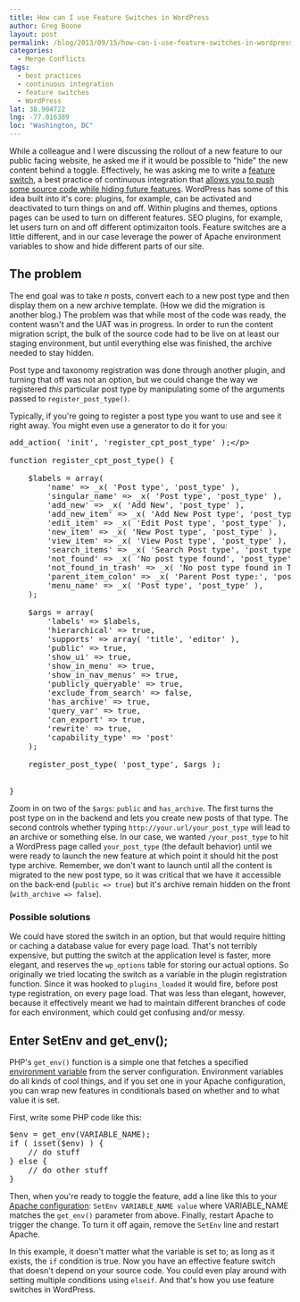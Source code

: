 ```yaml
---
title: How can I use Feature Switches in WordPress
author: Greg Boone
layout: post
permalink: /blog/2013/09/15/how-can-i-use-feature-switches-in-wordpress
categories:
  - Merge Conflicts
tags:
  - best practices
  - continuous integration
  - feature switches
  - WordPress
lat: 38.904722
lng: -77.016389
loc: "Washington, DC"
---
```

While a colleague and I were discussing the rollout of a new feature to our public facing website, he asked me if it would be possible to "hide" the new content behind a toggle. Effectively, he was asking me to write a [feature switch][1], a best practice of continuous integration that [allows you to push some source code while hiding future features][2]. WordPress has some of this idea built into it's core: plugins, for example, can be activated and deactivated to turn things on and off. Within plugins and themes, options pages can be used to turn on different features. SEO plugins, for example, let users turn on and off different optimizaiton tools. Feature switches are a little different, and in our case leverage the power of Apache environment variables to show and hide different parts of our site.

<!--more-->

## The problem

The end goal was to take *n* posts, convert each to a new post type and then display them on a new archive template. (How we did the migration is another blog.) The problem was that while most of the code was ready, the content wasn't and the UAT was in progress. In order to run the content migration script, the bulk of the source code had to be live on at least our staging environment, but until everything else was finished, the archive needed to stay hidden.

Post type and taxonomy registration was done through another plugin, and turning that off was not an option, but we could change the way we registered *this* particular post type by manipulating some of the arguments passed to `register_post_type()`.

Typically, if you're going to register a post type you want to use and see it right away. You might even use a generator to do it for you:

<pre class="lang:php decode:true " >add_action( 'init', 'register_cpt_post_type' );&lt;/p&gt;

function register_cpt_post_type() {

    $labels = array(
        'name' =&gt; _x( 'Post type', 'post_type' ),
        'singular_name' =&gt; _x( 'Post type', 'post_type' ),
        'add_new' =&gt; _x( 'Add New', 'post_type' ),
        'add_new_item' =&gt; _x( 'Add New Post type', 'post_type' ),
        'edit_item' =&gt; _x( 'Edit Post type', 'post_type' ),
        'new_item' =&gt; _x( 'New Post type', 'post_type' ),
        'view_item' =&gt; _x( 'View Post type', 'post_type' ),
        'search_items' =&gt; _x( 'Search Post type', 'post_type' ),
        'not_found' =&gt; _x( 'No post type found', 'post_type' ),
        'not_found_in_trash' =&gt; _x( 'No post type found in Trash', 'post_type' ),
        'parent_item_colon' =&gt; _x( 'Parent Post type:', 'post_type' ),
        'menu_name' =&gt; _x( 'Post type', 'post_type' ),
    );

    $args = array(
        'labels' =&gt; $labels,
        'hierarchical' =&gt; true,
        'supports' =&gt; array( 'title', 'editor' ),
        'public' =&gt; true,
        'show_ui' =&gt; true,
        'show_in_menu' =&gt; true,
        'show_in_nav_menus' =&gt; true,
        'publicly_queryable' =&gt; true,
        'exclude_from_search' =&gt; false,
        'has_archive' =&gt; true,
        'query_var' =&gt; true,
        'can_export' =&gt; true,
        'rewrite' =&gt; true,
        'capability_type' =&gt; 'post'
    );

    register_post_type( 'post_type', $args );


}</pre>

Zoom in on two of the `$args`: `public` and `has_archive`. The first turns the post type on in the backend and lets you create new posts of that type. The second controls whether typing `http://your.url/your_post_type` will lead to an archive or something else. In our case, we wanted `/your_post_type` to hit a WordPress page called `your_post_type` (the default behavior) until we were ready to launch the new feature at which point it should hit the post type archive. Remember, we don't want to launch until all the content is migrated to the new post type, so it was critical that we have it accessible on the back-end (`public => true`) but it's archive remain hidden on the front (`with_archive => false`).

### Possible solutions

We could have stored the switch in an option, but that would require hitting or caching a database value for every page load. That's not terribly expensive, but putting the switch at the application level is faster, more elegant, and reserves the `wp_options` table for storing our actual options. So originally we tried locating the switch as a variable in the plugin registration function. Since it was hooked to `plugins_loaded` it would fire, before post type registration, on every page load. That was less than elegant, however, because it effectively meant we had to maintain different branches of code for each environment, which could get confusing and/or messy.

## Enter SetEnv and get_env();

PHP's `get_env()` function is a simple one that fetches a specified [environment variable][3] from the server configuration. Environment variables do all kinds of cool things, and if you set one in your Apache configuration, you can wrap new features in conditionals based on whether and to what value it is set.

First, write some PHP code like this:

<pre class="lang:php decode:true " >$env = get_env(VARIABLE_NAME);
if ( isset($env) ) {
    // do stuff
} else {
    // do other stuff
}</pre>

Then, when you're ready to toggle the feature, add a line like this to your [Apache configuration][4]: `SetEnv VARIABLE_NAME value` where VARIABLE_NAME matches the `get_env()` parameter from above. Finally, restart Apache to trigger the change. To turn it off again, remove the `SetEnv` line and restart Apache.

In this example, it doesn't matter what the variable is set to; as long as it exists, the `if` condition is true. Now you have an effective feature switch that doesn't depend on your source code. You could even play around with setting multiple conditions using `elseif`. And that's how you use feature switches in WordPress.

 [1]: http://en.wikipedia.org/wiki/Feature_toggle
 [2]: http://martinfowler.com/bliki/FeatureToggle.html
 [3]: http://en.wikipedia.org/wiki/Environment_variable
 [4]: http://httpd.apache.org/docs/2.0/mod/mod_env.html#setenv
